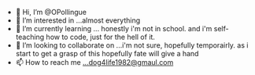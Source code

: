 - 👋 Hi, I’m @OPollingue
- 👀 I’m interested in ...almost everything   
- 🌱 I’m currently learning ... honestly i'm not in school. and i'm self-teaching how to code, just for the hell of it.
- 💞️ I’m looking to collaborate on ...i'm not sure, hopefully temporairly. as i start to get a grasp of this hopefully fate will give a hand
- 📫 How to reach me ...dog4life1982@gmaul.com

<!---
OPollingue/OPollingue is a ✨ special ✨ repository because its `README.md` (this file) appears on your GitHub profile.
You can click the Preview link to take a look at your changes.
--->
